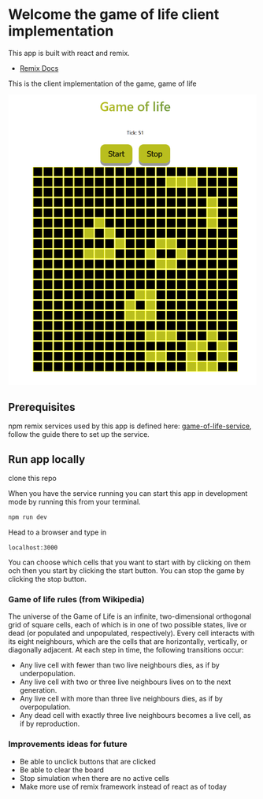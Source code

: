# Welcome the game of life client implementation

This app is built with react and remix. 

- [Remix Docs](https://remix.run/docs)

This is the client implementation of the game, game of life

![simultion](simulation.png)

## Prerequisites 
npm 
remix
services used by this app is defined here: [game-of-life-service](https://github.com/lilo4591/game-of-life), follow the guide there to set up the service. 

## Run app locally
clone this repo

When you have the service running you can start this app in development mode by running this from your terminal.

```sh
npm run dev
```

Head to a browser and type in

```
localhost:3000
```

You can choose which cells that you want to start with by clicking on them och then you start by clicking the start button. You can stop the game by clicking the stop button.

### Game of life rules (from Wikipedia)

The universe of the Game of Life is an infinite, two-dimensional orthogonal grid of square cells, each of which is in one of two possible states, live or dead (or populated and unpopulated, respectively). Every cell interacts with its eight neighbours, which are the cells that are horizontally, vertically, or diagonally adjacent. At each step in time, the following transitions occur:

* Any live cell with fewer than two live neighbours dies, as if by underpopulation.
* Any live cell with two or three live neighbours lives on to the next generation.
* Any live cell with more than three live neighbours dies, as if by overpopulation.
* Any dead cell with exactly three live neighbours becomes a live cell, as if by reproduction.


### Improvements ideas for future
* Be able to unclick buttons that are clicked
* Be able to clear the board
* Stop simulation when there are no active cells
* Make more use of remix framework instead of react as of today

